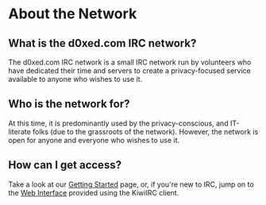 About the Network
=======

What is the d0xed.com IRC network?
----------
The d0xed.com IRC network is a small IRC network run by volunteers who have dedicated their time and servers to create a privacy-focused service available to anyone who wishes to use it.

Who is the network for?
----------
At this time, it is predominantly used by the privacy-conscious, and IT-literate folks (due to the grassroots of the network). However, the network is open for anyone and everyone who wishes to use it.

How can I get access?
----------
Take a look at our [Getting Started](started.md) page, or, if you're new to IRC, jump on to the [Web Interface](https://kiwiirc.com/client/irc.d0xed.com:+11111/#banterpod) provided using the KiwiIRC client.
